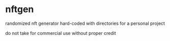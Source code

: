 # nftgen
randomized nft generator hard-coded with directories for a personal project

do not take for commercial use without proper credit
